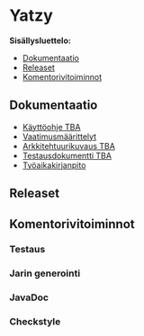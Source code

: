 # Yatzy

**Sisällysluettelo:**

* [Dokumentaatio](#dokumentaatio)
* [Releaset](#releaset)
* [Komentorivitoiminnot](#komentorivitoiminnot)

## <a href="dokumentaatio"></a> Dokumentaatio

* [Käyttöohje TBA]()
* [Vaatimusmäärittelyt](https://github.com/Riku-Laine/ot-harjoitustyo/blob/master/Yatzy/dokumentointi/maarittelydokumentti.md)
* [Arkkitehtuurikuvaus TBA]()
* [Testausdokumentti TBA]()
* [Työaikakirjanpito](https://github.com/Riku-Laine/ot-harjoitustyo/blob/master/Yatzy/dokumentointi/tuntikirjanpito.md)

## <a href="releaset"></a> Releaset

## <a href="komentorivitoiminnot"></a> Komentorivitoiminnot

### Testaus

### Jarin generointi

### JavaDoc

### Checkstyle
